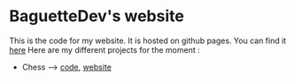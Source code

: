 # BaguetteDev's website
This is the code for my website. It is hosted on github pages. You can find it [here](https://mizkyosia.github.io/web/)
Here are my different projects for the moment :
 - Chess --> [code](https://github.com/mizkyosia/web/tree/main/Chess), [website](https://mizkyosia.github.io/web/Chess/)
